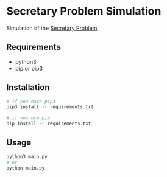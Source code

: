 # Secretary Problem Simulation

Simulation of the [Secretary Problem](https://en.wikipedia.org/wiki/Secretary_problem)

## Requirements
- python3
- pip or pip3

## Installation
```bash
# if you have pip3
pip3 install -r requirements.txt

# if you use pip
pip install -r requirements.txt
```

## Usage
```bash
python3 main.py
# or
python main.py
```
